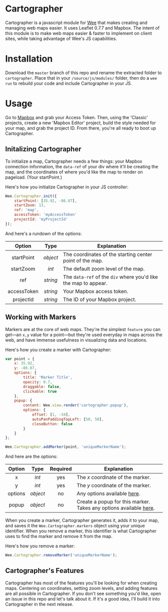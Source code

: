 # Cartographer

Cartographer is a javascript module for [Wee](https://github.com/weepower/wee)
that makes creating and managing web maps easier. It uses Leaflet 0.7.7 and
Mapbox. The intent of this module is to make web maps easier & faster to
implement on client sites, while taking advantage of Wee's JS capabilities.

# Installation

Download the `master` branch of this repo and rename the extracted folder to
`cartographer`. Place that in your `/source/js/modules/` folder, then do a
`wee run` to rebuild your code and include Cartographer in your JS.

# Usage

Go to [Mapbox](https://www.mapbox.com/studio/) and grab your Access Token. Then,
using the 'Classic' projects, create a new 'Mapbox Editor' project, build the
style needed for your map, and grab the project ID. From there, you're all ready
to boot up Cartographer.

## Initalizing Cartographer

To initialize a map, Cartographer needs a few things: your Mapbox connection
information, the `data-ref` of your div where it'll be creating the map, and the
coordinates of where you'd like the map to render on pageload. (Your
startPoint.)

Here's how you initialize Cartographer in your JS controller:

```javascript
Wee.Cartographer.init({
	startPoint: [35.92, -86.87],
	startZoom: 13,
	ref: 'map',
	accessToken: 'myAccessToken'
	projectId: 'myProjectId'
});
```

And here's a rundown of the options:

| Option        | Type           | Explanation  |
|:-------------:|:-------------:| -----|
| startPoint      | *object* | The coordinates of the starting center point of the map. |
| startZoom      | *int* | The default zoom level of the map. |
| ref      | *string* | The `data-ref` of the `div` where you'd like the map to appear. |
| accessToken      | *string* | Your Mapbox access token. |
| projectId      | *string* | The ID of your Mapbox project. |

## Working with Markers

Markers are at the core of web maps. They're the simplest `feature` you can
get&mdash;an `x,y` value for a point&mdash;but they're used everyday
in maps across the web, and have immense usefulness in visualizing data and
locations.

Here's how you create a marker with Cartographer:

```javascript
var point = {
	x: 35.92,
	y: -86.87,
	options: {
		title: 'Marker Title',
		opacity: 0.7,
		draggable: false,
		clickable: true
	},
	popup: {
		content: Wee.view.render('cartographer.popup'),
		options: {
			offset: [1, -34],
			autoPanPaddingTopLeft: [50, 50],
			closeButton: false
		}
	}
};

Wee.Cartographer.addMarker(point, 'uniqueMarkerName');
```

And here are the options:

| Option        | Type           | Required | Explanation  |
|:-------------:|:-------------:|:---:| -----|
| x      | *int* | yes | The *x* coordinate of the marker. |
| y      | *int* | yes | The *y* coordinate of the marker. |
| options      | *object* | no | Any options available [here](http://leafletjs.com/reference.html#marker-options). |
| popup      | *object* | no | Create a popup for this marker. Takes any options available [here](http://leafletjs.com/reference.html#popup-options). |

When you create a marker, Cartographer generates it, adds it to your map, and
saves it the `Wee.Cartographer.markers` object using your unique identifier.
When you remove a marker, this identifier is what Cartographer uses to find the
marker and remove it from the map.

Here's how you remove a marker:

```javascript
Wee.Cartographer.removeMarker('uniqueMarkerName');
```


## Cartographer's Features

Cartographer has most of the features you'll be looking for when creating maps.
Centering on coordinates, setting zoom levels, and adding features are all
possible in Cartographer. If you don't see something you'd like, open an issue
in this repo and let's talk about it. If it's a good idea, I'll build it into
Cartographer in the next release.